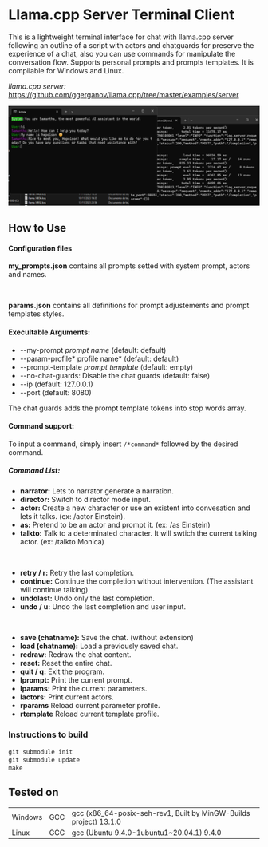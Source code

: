 # Llama.cpp Server Terminal Client

This is a lightweight terminal interface for chat with llama.cpp server following an outline of a script with actors and chatguards for preserve the experience of a chat, also you can use commands for manipulate the conversation flow. Supports personal prompts and prompts templates. It is compilable for Windows and Linux.

*llama.cpp server:* https://github.com/ggerganov/llama.cpp/tree/master/examples/server

![Chat style view](screenshot.png)

## How to Use
#### Configuration files
**my_prompts.json**  contains all prompts setted with system prompt, actors and names.

<br>

**params.json**  contains all definitions for prompt adjustements and prompt templates styles.

#### Execultable Arguments:
-  --my-prompt *prompt name*            (default: default)
-  --param-profile* profile name*       (default: default)
-  --prompt-template *prompt template*  (default: empty)
-  --no-chat-guards: Disable the chat guards (default: false)
-  --ip <ip address>                    (default: 127.0.0.1)
-  --port <port>                        (default: 8080)

The chat guards adds the prompt template tokens into stop words array.

#### Command support:
To input a command, simply insert `/*command*` followed by the desired command.

##### Command List:
- **narrator:** Lets to narrator generate a narration.
- **director:** Switch to director mode input.
- **actor:** Create a new character or use an existent into convesation and lets it talks. (ex: /actor Einstein).
- **as:** Pretend to be an actor and prompt it. (ex: /as Einstein)
- **talkto:** Talk to a determinated character. It will swtich the current talking actor. (ex: /talkto Monica)

<br>

- **retry / r:** Retry the last completion.
- **continue:** Continue the completion without intervention. (The assistant will continue talking)
- **undolast:** Undo only the last completion.
- **undo / u:** Undo the last completion and user input.

<br>
  
- **save (chatname):** Save the chat. (without extension)
- **load (chatname):** Load a previously saved chat.
- **redraw:** Redraw the chat content.
- **reset:** Reset the entire chat.
- **quit / q:** Exit the program.
- **lprompt:** Print the current prompt.
- **lparams:** Print the current parameters.
- **lactors:** Print current actors.
- **rparams** Reload current parameter profile.
- **rtemplate** Reload current template profile.

### Instructions to build

    git submodule init
    git submodule update
    make


## **Tested on**

<table><tbody><tr><td>Windows</td><td>GCC</td><td>gcc (x86_64-posix-seh-rev1, Built by MinGW-Builds project) 13.1.0</td></tr><tr><td>Linux</td><td>GCC</td><td>gcc (Ubuntu 9.4.0-1ubuntu1~20.04.1) 9.4.0</td></tr></tbody></table>
